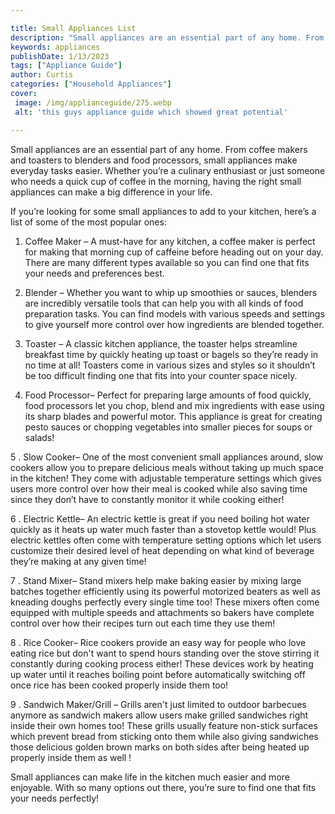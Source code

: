 ```yaml
---

title: Small Appliances List
description: "Small appliances are an essential part of any home. From coffee makers and toasters to blenders and food processors, small applian...keep going and find out"
keywords: appliances
publishDate: 1/13/2023
tags: ["Appliance Guide"]
author: Curtis
categories: ["Household Appliances"]
cover: 
 image: /img/applianceguide/275.webp
 alt: 'this guys appliance guide which showed great potential'

---
```


Small appliances are an essential part of any home. From coffee makers and toasters to blenders and food processors, small appliances make everyday tasks easier. Whether you’re a culinary enthusiast or just someone who needs a quick cup of coffee in the morning, having the right small appliances can make a big difference in your life.

If you’re looking for some small appliances to add to your kitchen, here’s a list of some of the most popular ones: 

1. Coffee Maker – A must-have for any kitchen, a coffee maker is perfect for making that morning cup of caffeine before heading out on your day. There are many different types available so you can find one that fits your needs and preferences best. 

2. Blender – Whether you want to whip up smoothies or sauces, blenders are incredibly versatile tools that can help you with all kinds of food preparation tasks. You can find models with various speeds and settings to give yourself more control over how ingredients are blended together. 

3. Toaster – A classic kitchen appliance, the toaster helps streamline breakfast time by quickly heating up toast or bagels so they’re ready in no time at all! Toasters come in various sizes and styles so it shouldn’t be too difficult finding one that fits into your counter space nicely. 

4. Food Processor– Perfect for preparing large amounts of food quickly, food processors let you chop, blend and mix ingredients with ease using its sharp blades and powerful motor. This appliance is great for creating pesto sauces or chopping vegetables into smaller pieces for soups or salads! 

 5 . Slow Cooker– One of the most convenient small appliances around, slow cookers allow you to prepare delicious meals without taking up much space in the kitchen! They come with adjustable temperature settings which gives users more control over how their meal is cooked while also saving time since they don’t have to constantly monitor it while cooking either! 

 6 . Electric Kettle– An electric kettle is great if you need boiling hot water quickly as it heats up water much faster than a stovetop kettle would! Plus electric kettles often come with temperature setting options which let users customize their desired level of heat depending on what kind of beverage they’re making at any given time! 

 7 . Stand Mixer– Stand mixers help make baking easier by mixing large batches together efficiently using its powerful motorized beaters as well as kneading doughs perfectly every single time too! These mixers often come equipped with multiple speeds and attachments so bakers have complete control over how their recipes turn out each time they use them! 

 8 . Rice Cooker– Rice cookers provide an easy way for people who love eating rice but don't want to spend hours standing over the stove stirring it constantly during cooking process either! These devices work by heating up water until it reaches boiling point before automatically switching off once rice has been cooked properly inside them too! 

 9 . Sandwich Maker/Grill – Grills aren't just limited to outdoor barbecues anymore as sandwich makers allow users make grilled sandwiches right inside their own homes too! These grills usually feature non-stick surfaces which prevent bread from sticking onto them while also giving sandwiches those delicious golden brown marks on both sides after being heated up properly inside them as well ! 

Small appliances can make life in the kitchen much easier and more enjoyable. With so many options out there, you’re sure to find one that fits your needs perfectly!
